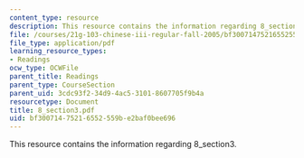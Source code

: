 ```yaml
---
content_type: resource
description: This resource contains the information regarding 8_section3.
file: /courses/21g-103-chinese-iii-regular-fall-2005/bf30071475216552559be2baf0bee696_MIT21G_103F05_8_3.pdf
file_type: application/pdf
learning_resource_types:
- Readings
ocw_type: OCWFile
parent_title: Readings
parent_type: CourseSection
parent_uid: 3cdc93f2-34d9-4ac5-3101-8607705f9b4a
resourcetype: Document
title: 8_section3.pdf
uid: bf300714-7521-6552-559b-e2baf0bee696
---
```

This resource contains the information regarding 8_section3.

